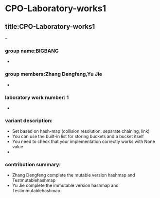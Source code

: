 # CPO-Laboratory-works1

## title:CPO-Laboratory-works1
– 
### group name:BIGBANG
-
### group members:Zhang Dengfeng,Yu Jie
-               
### laboratory work number: 1
- 
### variant description:
-    Set based on hash-map (collision resolution: separate chaining, link)
-   You can use the built-in list for storing buckets and a bucket itself
-    You need to check that your implementation correctly works with None value
-    
### contribution summary:
-    Zhang Dengfeng complete the mutable version hashmap and Testmutablehashmap
-    Yu Jie complete the immutable version hashmap and Testimmutablehashmap

